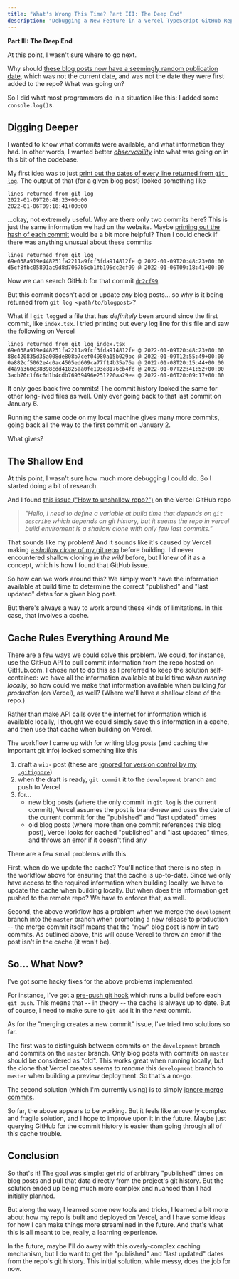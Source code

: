 ```yaml
---
title: "What's Wrong This Time? Part III: The Deep End"
description: "Debugging a New Feature in a Vercel TypeScript GitHub Repo"
---
```


**Part III: The Deep End**

At this point, I wasn't sure where to go next.

Why should [these blog posts now have a seemingly random publication date](https://www.awwsmm.com/blog/whats-wrong-this-time-part-2), which was not the current date, and was not the date they were first added to the repo? What was going on?

So I did what most programmers do in a situation like this: I added some `console.log()`s.

## Digging Deeper

I wanted to know what commits were available, and what information they had. In other words, I wanted better [_observability_](https://dzone.com/articles/rethinking-programming-automated-observability) into what was going on in this bit of the codebase.

My first idea was to just [print out the dates of every line returned from `git log`](https://github.com/awwsmm/awwsmm.com/commit/a43bf7c356aa4b649ddfbf26528a454ae94bd807). The output of that (for a given blog post) looked something like

```
lines returned from git log
2022-01-09T20:48:23+00:00
2022-01-06T09:18:41+00:00
```

...okay, not extremely useful. Why are there only two commits here? This is just the same information we had on the website. Maybe [printing out the hash of each commit](https://github.com/awwsmm/awwsmm.com/commit/0477f384c0cb604c8cd4b64307c1b37b150575dc) would be a bit more helpful? Then I could check if there was anything unusual about these commits

```
lines returned from git log
69e038a919e448251fa2211a9fcf3fda914812fe @ 2022-01-09T20:48:23+00:00
d5cf8fbc05891ac9d8d7067b5cb1fb195dc2cf99 @ 2022-01-06T09:18:41+00:00
```

Now we can search GitHub for that commit [`dc2cf99`](https://github.com/awwsmm/awwsmm.com/commit/d5cf8fbc05891ac9d8d7067b5cb1fb195dc2cf99).

But this commit doesn't add or update _any_ blog posts... so why is it being returned from `git log <path/to/blogpost>`?

What if I `git log`ged a file that has _definitely_ been around since the first commit, like `index.tsx`. I tried printing out every log line for this file and saw the following on Vercel

```
lines returned from git log index.tsx
69e038a919e448251fa2211a9fcf3fda914812fe @ 2022-01-09T20:48:23+00:00
88c420835d35a008de808b7cef04980a15b029bc @ 2022-01-09T12:55:49+00:00
0a882cf5062e4c0ac4505ed609ca77f14b35a76a @ 2022-01-08T20:15:44+00:00
d4a9a360c38398cdd41825aa0fe193e8176cb4fd @ 2022-01-07T22:41:52+00:00
3acb76c1f6c6d1b4cdb76939496e251220aa29ea @ 2022-01-06T20:09:17+00:00
```

It only goes back five commits! The commit history looked the same for other long-lived files as well. Only ever going back to that last commit on January 6.

Running the same code on my local machine gives many more commits, going back all the way to the first commit on January 2.

What gives?

## The Shallow End

At this point, I wasn't sure how much more debugging I could do. So I started doing a bit of research.

And I found [this issue ("How to unshallow repo?")](https://github.com/vercel/vercel/discussions/5737) on the Vercel GitHub repo

> _"Hello, I need to define a variable at build time that depends on `git describe` which depends on git history, but it seems the repo in vercel build enviroment is a shallow clone with only few last commits."_

That sounds like my problem! And it sounds like it's caused by Vercel making [a _shallow clone_ of my git repo](https://www.perforce.com/blog/vcs/git-beyond-basics-using-shallow-clones) before building. I'd never encountered shallow cloning _in the wild_ before, but I knew of it as a concept, which is how I found that GitHub issue.

So how can we work around this? We simply won't have the information available at build time to determine the correct "published" and "last updated" dates for a given blog post.

But there's always a way to work around these kinds of limitations. In this case, that involves a cache.

## Cache Rules Everything Around Me

There are a few ways we could solve this problem. We could, for instance, use the GitHub API to pull commit information from the repo hosted on GitHub.com. I chose not to do this as I preferred to keep the solution self-contained: we have all the information available at build time _when running locally_, so how could we make that information available when building _for production_ (on Vercel), as well? (Where we'll have a shallow clone of the repo.)

Rather than make API calls over the internet for information which is available locally, I thought we could simply save this information in a cache, and then use that cache when building on Vercel.

The workflow I came up with for writing blog posts (and caching the important git info) looked something like this

1. draft a `wip-` post (these are [ignored for version control by my `.gitignore`](https://github.com/awwsmm/awwsmm.com/blob/4281812447b58b08bcd613530e4d8db2b1855be6/.gitignore#L23))
2. when the draft is ready, `git commit` it to the `development` branch and push to Vercel
3. for...
    - new blog posts (where the only commit in `git log` is the current commit), Vercel assumes the post is brand-new and uses the date of the current commit for the "published" and "last updated" times
    - old blog posts (where more than one commit references this blog post), Vercel looks for cached "published" and "last updated" times, and throws an error if it doesn't find any

There are a few small problems with this.

First, when do we update the cache? You'll notice that there is no step in the workflow above for ensuring that the cache is up-to-date. Since we only have access to the required information when building locally, we have to update the cache when building locally. But when does this information get pushed to the remote repo? We have to enforce that, as well.

Second, the above workflow has a problem when we merge the `development` branch into the `master` branch when promoting a new release to production -- the merge commit itself means that the "new" blog post is now in two commits. As outlined above, this will cause Vercel to throw an error if the post isn't in the cache (it won't be).

## So... What Now?

I've got some hacky fixes for the above problems implemented.

For instance, I've got a [pre-push git hook](https://github.com/awwsmm/awwsmm.com/blob/4281812447b58b08bcd613530e4d8db2b1855be6/git-hooks/pre-push) which runs a build before each `git push`. This means that -- in theory -- the cache is always up to date. But of course, I need to make sure to `git add` it in the _next_ commit.

As for the "merging creates a new commit" issue, I've tried two solutions so far.

The first was to distinguish between commits on the `development` branch and commits on the `master` branch. Only blog posts with commits on `master` should be considered as "old". This works great when running locally, but the clone that Vercel creates seems to _rename_ this `development` branch to `master` when building a preview deployment. So that's a no-go.

The second solution (which I'm currently using) is to simply [ignore merge commits](https://github.com/awwsmm/awwsmm.com/blob/4281812447b58b08bcd613530e4d8db2b1855be6/lib/blog/SlugFactory.ts#L28).

So far, the above appears to be working. But it feels like an overly complex and fragile solution, and I hope to improve upon it in the future. Maybe just querying GitHub for the commit history is easier than going through all of this cache trouble.

## Conclusion

So that's it! The goal was simple: get rid of arbitrary "published" times on blog posts and pull that data directly from the project's git history. But the solution ended up being much more complex and nuanced than I had initially planned.

But along the way, I learned some new tools and tricks, I learned a bit more about how my repo is built and deployed on Vercel, and I have some ideas for how I can make things more streamlined in the future. And that's what this is all meant to be, really, a learning experience.

In the future, maybe I'll do away with this overly-complex caching mechanism, but I do want to get the "published" and "last updated" dates from the repo's git history. This initial solution, while messy, does the job for now.